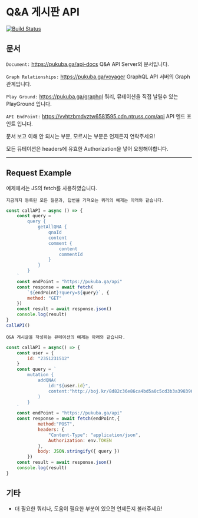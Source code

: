 # Q&A 게시판 API

[![Build Status](https://travis-ci.com/SWM12-PreProject22/qna-api.svg?branch=master)](https://travis-ci.com/SWM12-PreProject22/qna-api)

## 문서
`Document:` <a href="https://pukuba.ga/api-docs">https://pukuba.ga/api-docs</a>
Q&A API Server의 문서입니다.

`Graph Relationships:` <a href="https://pukuba.ga/voyager">https://pukuba.ga/voyager</a>
GraphQL API 서버의 Graph 관계입니다.

`Play Ground:` <a href="https://pukuba.ga/graphql">https://pukuba.ga/graphql</a>
쿼리, 뮤테이션을 직접 날릴수 있는 PlayGround 입니다.

`API EndPoint:` <a href="https://vvhtzbmdvztw6581595.cdn.ntruss.com/api">https://vvhtzbmdvztw6581595.cdn.ntruss.com/api</a>
API 엔드 포인트 입니다.

문서 보고 이해 안 되시는 부분, 모르시는 부분은 언제든지 연락주세요!

모든 뮤테이션은 headers에 유효한 Authorization을 넣어 요청해야합니다.

<hr>

## Request Example

예제에서는 JS의 fetch를 사용하였습니다.

`지금까지 등록된 모든 질문과, 답변을 가져오는 쿼리의 예제는 아래와 같습니다.`

``` js
const callAPI = async () => {
    const query = `
        query {
            getAllQNA {
                qnaId
                content
                comment {
                    content
                    commentId
                }
            }
        }
    `
    const endPoint = "https://pukuba.ga/api"
    const response = await fetch(
        `${endPoint}?query=${query}`, {
        method: "GET"
    })
    const result = await response.json()
    console.log(result)
}
callAPI()
```



`Q&A 게시글을 작성하는 뮤테이션의 예제는 아래와 같습니다.`
```js
const callAPI = async() => {
    const user = {
        id: "2351231512"
    }
    const query = `
        mutation {
            addQNA(
                id:"${user.id}",
                content:"http://boj.kr/8d82c36e86ca4bd5a0c5cd3b3a398396 반례 부탁드립니다."
            )
        }
    `
    const endPoint = "https://pukuba.ga/api"
    const response = await fetch(endPoint,{
            method:"POST",
            headers: {
                "Content-Type": "application/json",
                Authorization: env.TOKEN
            },
            body: JSON.stringify({ query })
        })
    const result = await response.json()
    console.log(result)
}
```

## 기타

- 더 필요한 쿼리나, 도움이 필요한 부분이 있으면 언제든지 불러주세요!
